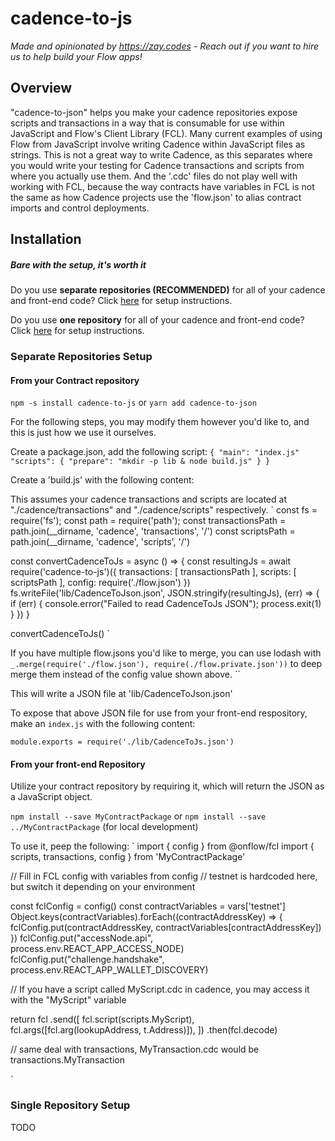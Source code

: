 # cadence-to-js
*Made and opinionated by https://zay.codes - Reach out if you want to hire us to help build your Flow apps!*

## Overview
"cadence-to-json" helps you make your cadence repositories expose scripts and transactions in a way that is consumable for use within JavaScript and Flow's Client Library (FCL).
Many current examples of using Flow from JavaScript involve writing Cadence within JavaScript files as strings. This is not a great way to write Cadence, as this
separates where you would write your testing for Cadence transactions and scripts from where you actually use them. And the '.cdc' files do not play well with working
with FCL, because the way contracts have variables in FCL is not the same as how Cadence projects use the 'flow.json' to alias contract imports and control deployments.

## Installation
##### *Bare with the setup, it's worth it*

Do you use **separate repositories (RECOMMENDED)** for all of your cadence and front-end code? Click [here](#separate-repository-setup) for setup instructions.

Do you use **one repository** for all of your cadence and front-end code? Click [here](#separate-repository-setup) for setup instructions.

### Separate Repositories Setup

#### From your Contract repository
`npm -s install cadence-to-js` or `yarn add cadence-to-json`

For the following steps, you may modify them however you'd like to, and this is just how we use it ourselves.

Create a package.json, add the following script:
`
{
    "main": "index.js"
    "scripts": {
        "prepare": "mkdir -p lib & node build.js"
    }
}
`

Create a 'build.js' with the following content:

This assumes your cadence transactions and scripts are located at "./cadence/transactions" and "./cadence/scripts" respectively.
`
const fs = require('fs');
const path = require('path');
const transactionsPath = path.join(__dirname, 'cadence', 'transactions', '/')
const scriptsPath = path.join(__dirname, 'cadence', 'scripts', '/')

const convertCadenceToJs = async () => {
    const resultingJs = await require('cadence-to-js')({
        transactions: [ transactionsPath ],
        scripts: [ scriptsPath ],
        config: require('./flow.json')
    })
    fs.writeFile('lib/CadenceToJson.json', JSON.stringify(resultingJs), (err) => {
        if (err) {
            console.error("Failed to read CadenceToJs JSON");
            process.exit(1)
        }
    })
}

convertCadenceToJs()
`

If you have multiple flow.jsons you'd like to merge, you can use lodash with `_.merge(require('./flow.json'), require(./flow.private.json'))` to deep merge them instead of the config value shown above.
``

This will write a JSON file at 'lib/CadenceToJson.json'

To expose that above JSON file for use from your front-end respository, make an `index.js` with the following content:

`module.exports = require('./lib/CadenceToJs.json')`

#### From your front-end Repository

Utilize your contract repository by requiring it, which will return the JSON as a JavaScript object.

`npm install --save MyContractPackage` or `npm install --save ../MyContractPackage` (for local development)

To use it, peep the following:
`
import { config } from @onflow/fcl
import { scripts, transactions, config } from 'MyContractPackage'

// Fill in FCL config with variables from config
// testnet is hardcoded here, but switch it depending on your environment

const fclConfig = config()
const contractVariables = vars['testnet']
Object.keys(contractVariables).forEach((contractAddressKey) => {
  fclConfig.put(contractAddressKey, contractVariables[contractAddressKey])
})
fclConfig.put("accessNode.api", process.env.REACT_APP_ACCESS_NODE)
fclConfig.put("challenge.handshake", process.env.REACT_APP_WALLET_DISCOVERY)


// If you have a script called MyScript.cdc in cadence, you may access it with the "MyScript" variable

return fcl
    .send([
        fcl.script(scripts.MyScript),
        fcl.args([fcl.arg(lookupAddress, t.Address)]),
    ])
    .then(fcl.decode)

// same deal with transactions, MyTransaction.cdc would be transactions.MyTransaction

`

### Single Repository Setup

TODO
